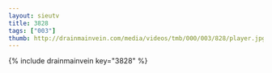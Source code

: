 ```yaml
--- 
layout: sieutv
title: 3828
tags: ["003"]
thumb: http://drainmainvein.com/media/videos/tmb/000/003/828/player.jpg
---
```

{% include drainmainvein key="3828" %} 
